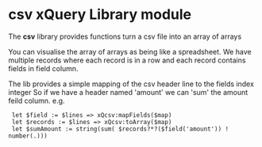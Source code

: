 # csv xQuery Library module

The <b>csv</b> library provides functions turn a csv file into an array of
arrays

 You can visualise the array of arrays as being like a spreadsheet.
 We have multiple records where each record is in a row 
 and each record contains fields in field column.

The lib provides a simple mapping of the csv header line to the fields index integer
So if we have a header named 'amount' we can 'sum' the amount feild column.
e.g.

```
 let $field := $lines => xQcsv:mapFields($map)
 let $records := $lines => xQcsv:toArray($map)
 let $sumAmount := string(sum( $records?*?($field('amount')) ! number(.)))
```





<!-- One Paragraph of project description goes here -->

<!--
[![Build Status](https://travis-ci.org/grantmacken/xQcsv.svg?branch=master)](https://travis-ci.org/grantmacken/oAuth1)
[![GitHub release](https://img.shields.io/github/release/grantmacken/xQcsv/all.svg)](https://gitHub.com/grantmacken/xQcsv/releases/latest)
-->
<!--
# Using This Library

# Example

# Deployment


TODO!

## Built With

* [eXistdb docker image]() - xQuery engine and database

## Versioning

We use [SemVer](http://semver.org/) for versioning. 

[latest release on this repo](https://github.com/grantmacken/xQcsv/releases/latest
-->
<!--
[![GitHub tag](https://img.shields.io/github/tag/grantmacken/xQcsv.svg)](https://gitHub.com/grantmacken/xQcsv/tags/)
-->

<!--
## Contributing

Please read [CONTRIBUTING.md](https://gist.github.com/PurpleBooth/b24679402957c63ec426).
-->
<!--
# TESTS

cast of running tests

Link to travis build
-->
